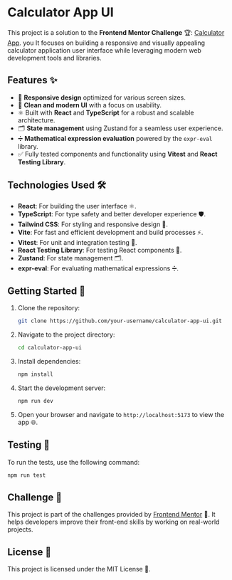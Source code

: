 # Calculator App UI

This project is a solution to the **Frontend Mentor Challenge** 🏆: [Calculator App](https://www.frontendmentor.io/solutions/calculator-application-solution---anthony-chablov-4uEjAfTLxv). you It focuses on building a responsive and visually appealing calculator application user interface while leveraging modern web development tools and libraries.

## Features ✨

- 📱 **Responsive design** optimized for various screen sizes.
- 🎨 **Clean and modern UI** with a focus on usability.
- ⚛️ Built with **React** and **TypeScript** for a robust and scalable architecture.
- 🗂️ **State management** using Zustand for a seamless user experience.
- ➗ **Mathematical expression evaluation** powered by the `expr-eval` library.
- ✅ Fully tested components and functionality using **Vitest** and **React Testing Library**.

## Technologies Used 🛠️

- **React**: For building the user interface ⚛️.
- **TypeScript**: For type safety and better developer experience 🛡️.
- **Tailwind CSS**: For styling and responsive design 🎨.
- **Vite**: For fast and efficient development and build processes ⚡.
- **Vitest**: For unit and integration testing 🧪.
- **React Testing Library**: For testing React components 🧩.
- **Zustand**: For state management 🗂️.
- **expr-eval**: For evaluating mathematical expressions ➗.

## Getting Started 🚀

1. Clone the repository:
   ```bash
   git clone https://github.com/your-username/calculator-app-ui.git
   ```
2. Navigate to the project directory:
   ```bash
   cd calculator-app-ui
   ```
3. Install dependencies:
   ```bash
   npm install
   ```
4. Start the development server:
   ```bash
   npm run dev
   ```
5. Open your browser and navigate to `http://localhost:5173` to view the app 🌐.

## Testing 🧪

To run the tests, use the following command:

```bash
npm run test
```

## Challenge 🎯

This project is part of the challenges provided by [Frontend Mentor](https://www.frontendmentor.io/) 🌟. It helps developers improve their front-end skills by working on real-world projects.

## License 📜

This project is licensed under the MIT License 📝.
